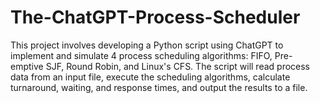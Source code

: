 # The-ChatGPT-Process-Scheduler
This project involves developing a Python script using ChatGPT to implement and simulate 4 process scheduling algorithms: FIFO, Pre-emptive SJF, Round Robin, and Linux's CFS. The script will read process data from an input file, execute the scheduling algorithms, calculate turnaround, waiting, and response times, and output the results to a file.
